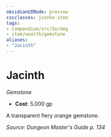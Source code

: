 ```yaml
---
obsidianUIMode: preview
cssclasses: json5e-item
tags:
- compendium/src/5e/dmg
- item/wealth/gemstone
aliases: 
- "Jacinth"
---
```

# Jacinth
*Gemstone*  

- **Cost**: 5.000 gp

A transparent fiery orange gemstone.

*Source: Dungeon Master's Guide p. 134*